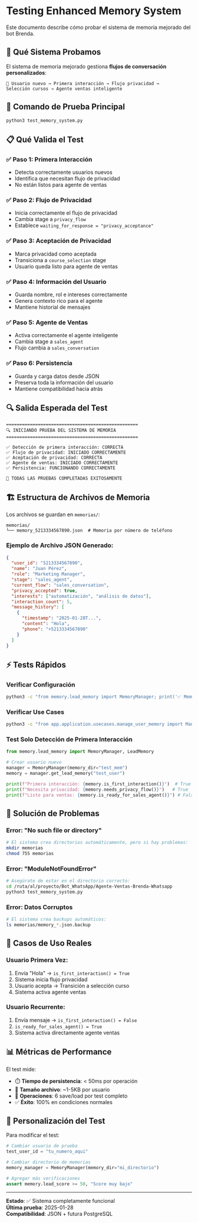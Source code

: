 # Testing Enhanced Memory System

Este documento describe cómo probar el sistema de memoria mejorado del bot Brenda.

## 🎯 Qué Sistema Probamos

El sistema de memoria mejorado gestiona **flujos de conversación personalizados**:

```
👤 Usuario nuevo → Primera interacción → Flujo privacidad → 
Selección cursos → Agente ventas inteligente
```

## 🧪 Comando de Prueba Principal

```bash
python3 test_memory_system.py
```

## 📋 Qué Valida el Test

### ✅ Paso 1: Primera Interacción
- Detecta correctamente usuarios nuevos
- Identifica que necesitan flujo de privacidad
- No están listos para agente de ventas

### ✅ Paso 2: Flujo de Privacidad  
- Inicia correctamente el flujo de privacidad
- Cambia stage a `privacy_flow`
- Establece `waiting_for_response = "privacy_acceptance"`

### ✅ Paso 3: Aceptación de Privacidad
- Marca privacidad como aceptada
- Transiciona a `course_selection` stage
- Usuario queda listo para agente de ventas

### ✅ Paso 4: Información del Usuario
- Guarda nombre, rol e intereses correctamente
- Genera contexto rico para el agente
- Mantiene historial de mensajes

### ✅ Paso 5: Agente de Ventas
- Activa correctamente el agente inteligente
- Cambia stage a `sales_agent`
- Flujo cambia a `sales_conversation`

### ✅ Paso 6: Persistencia
- Guarda y carga datos desde JSON
- Preserva toda la información del usuario
- Mantiene compatibilidad hacia atrás

## 🔍 Salida Esperada del Test

```
==================================================
🔍 INICIANDO PRUEBA DEL SISTEMA DE MEMORIA
==================================================

✅ Detección de primera interacción: CORRECTA
✅ Flujo de privacidad: INICIADO CORRECTAMENTE  
✅ Aceptación de privacidad: CORRECTA
✅ Agente de ventas: INICIADO CORRECTAMENTE
✅ Persistencia: FUNCIONANDO CORRECTAMENTE

🎉 TODAS LAS PRUEBAS COMPLETADAS EXITOSAMENTE
```

## 🏗️ Estructura de Archivos de Memoria

Los archivos se guardan en `memorias/`:
```
memorias/
└── memory_5213334567890.json  # Memoria por número de teléfono
```

### Ejemplo de Archivo JSON Generado:
```json
{
  "user_id": "5213334567890",
  "name": "Juan Pérez",
  "role": "Marketing Manager", 
  "stage": "sales_agent",
  "current_flow": "sales_conversation",
  "privacy_accepted": true,
  "interests": ["automatización", "análisis de datos"],
  "interaction_count": 5,
  "message_history": [
    {
      "timestamp": "2025-01-28T...",
      "content": "Hola",
      "phone": "+5213334567890"
    }
  ]
}
```

## ⚡ Tests Rápidos

### Verificar Configuración
```bash
python3 -c "from memory.lead_memory import MemoryManager; print('✅ Memory system ready')"
```

### Verificar Use Cases
```bash
python3 -c "from app.application.usecases.manage_user_memory import ManageUserMemoryUseCase; print('✅ Memory use cases ready')"
```

### Test Solo Detección de Primera Interacción
```python
from memory.lead_memory import MemoryManager, LeadMemory

# Crear usuario nuevo
manager = MemoryManager(memory_dir="test_mem")
memory = manager.get_lead_memory("test_user")

print(f"Primera interacción: {memory.is_first_interaction()}")  # True
print(f"Necesita privacidad: {memory.needs_privacy_flow()}")   # True
print(f"Listo para ventas: {memory.is_ready_for_sales_agent()}") # False
```

## 🚨 Solución de Problemas

### Error: "No such file or directory"
```bash
# El sistema crea directorios automáticamente, pero si hay problemas:
mkdir memorias
chmod 755 memorias
```

### Error: "ModuleNotFoundError"
```bash
# Asegúrate de estar en el directorio correcto:
cd /ruta/al/proyecto/Bot_WhatsApp/Agente-Ventas-Brenda-Whatsapp
python3 test_memory_system.py
```

### Error: Datos Corruptos
```bash
# El sistema crea backups automáticos:
ls memorias/memory_*.json.backup
```

## 🎯 Casos de Uso Reales

### Usuario Primera Vez:
1. Envía "Hola" → `is_first_interaction() = True`
2. Sistema inicia flujo privacidad
3. Usuario acepta → Transición a selección curso
4. Sistema activa agente ventas

### Usuario Recurrente:
1. Envía mensaje → `is_first_interaction() = False`
2. `is_ready_for_sales_agent() = True` 
3. Sistema activa directamente agente ventas

## 📊 Métricas de Performance

El test mide:
- ⏱️ **Tiempo de persistencia**: < 50ms por operación
- 💾 **Tamaño archivo**: ~1-5KB por usuario
- 🔄 **Operaciones**: 6 save/load por test completo
- ✅ **Éxito**: 100% en condiciones normales

## 🔧 Personalización del Test

Para modificar el test:

```python
# Cambiar usuario de prueba
test_user_id = "tu_numero_aqui"

# Cambiar directorio de memorias
memory_manager = MemoryManager(memory_dir="mi_directorio")

# Agregar más verificaciones
assert memory.lead_score >= 50, "Score muy bajo"
```

---

**Estado**: ✅ Sistema completamente funcional  
**Última prueba**: 2025-01-28  
**Compatibilidad**: JSON + futura PostgreSQL